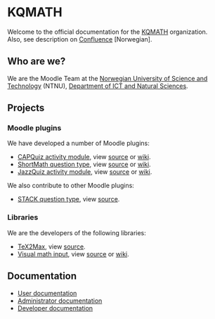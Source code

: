 # KQMATH
Welcome to the official documentation for the [KQMATH](https://github.com/KQMATH) organization.  
Also, see description on [Confluence](http://confluence.uials.no:8090/display/KQMATHPUB/Klasseromsquiz+i+Matematikk) [Norwegian].

## Who are we?
We are the Moodle Team at the [Norwegian University of Science and Technology](https://www.ntnu.no) (NTNU), [Department of ICT and Natural Sciences](https://www.ntnu.edu/iir/department-of-ict-and-natural-sciences).

## Projects
### Moodle plugins
We have developed a number of Moodle plugins:
* [CAPQuiz activity module](https://moodle.org/plugins/mod_capquiz), view [source](https://github.com/KQMATH/moodle-mod_capquiz) or [wiki](https://github.com/KQMATH/moodle-mod_capquiz/wiki).
* [ShortMath question type](https://moodle.org/plugins/qtype_shortmath), view [source](https://github.com/KQMATH/moodle-qtype_shortmath) or [wiki](https://github.com/KQMATH/moodle-qtype_shortmath/wiki).
* [JazzQuiz activity module](https://moodle.org/plugins/mod_jazzquiz), view [source](https://github.com/KQMATH/moodle-mod_jazzquiz) or [wiki](https://github.com/KQMATH/moodle-mod_jazzquiz/wiki).

We also contribute to other Moodle plugins:
* [STACK question type](https://moodle.org/plugins/qtype_stack), view [source](https://github.com/KQMATH/moodle-qtype_stack).

### Libraries
We are the developers of the following libraries:
* [TeX2Max](https://www.npmjs.com/package/tex2max), view [source](https://github.com/KQMATH/tex2max).
* [Visual math input](https://github.com/KQMATH/visual-math-input), view [source](https://github.com/KQMATH/visual-math-input) or [wiki](https://github.com/KQMATH/visual-math-input/wiki).

## Documentation
* [User documentation](User-documentation)
* [Administrator documentation](Administrator-documentation)
* [Developer documentation](Developer-documentation)